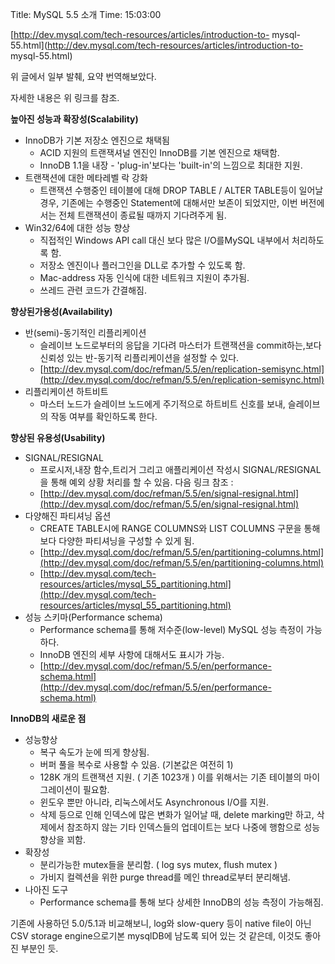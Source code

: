 Title: MySQL 5.5 소개
Time: 15:03:00

[http://dev.mysql.com/tech-resources/articles/introduction-to-
mysql-55.html](http://dev.mysql.com/tech-resources/articles/introduction-to-
mysql-55.html)

위 글에서 일부 발췌, 요약 번역해보았다.

자세한 내용은 위 링크를 참조.

**높아진 성능과 확장성(Scalability)**

  * InnoDB가 기본 저장소 엔진으로 채택됨
    * ACID 지원의 트랜잭셔널 엔진인 InnoDB를 기본 엔진으로 채택함.
    * InnoDB 1.1을 내장 - 'plug-in'보다는 'built-in'의 느낌으로 최대한 지원.
  * 트랜잭션에 대한 메타레벨 락 강화
    * 트랜잭션 수행중인 테이블에 대해 DROP TABLE / ALTER TABLE등이 일어날 경우, 기존에는 수행중인 Statement에 대해서만 보존이 되었지만, 이번 버전에서는 전체 트랜잭션이 종료될 때까지 기다려주게 됨.
  * Win32/64에 대한 성능 향상
    * 직접적인 Windows API call 대신 보다 많은 I/O를MySQL 내부에서 처리하도록 함.
    * 저장소 엔진이나 플러그인을 DLL로 추가할 수 있도록 함.
    * Mac-address 자동 인식에 대한 네트워크 지원이 추가됨.
    * 쓰레드 관련 코드가 간결해짐.

**향상된가용성(Availability)**

  * 반(semi)-동기적인 리플리케이션
    * 슬레이브 노드로부터의 응답을 기다려 마스터가 트랜잭션을 commit하는,보다 신뢰성 있는 반-동기적 리플리케이션을 설정할 수 있다.
    * [http://dev.mysql.com/doc/refman/5.5/en/replication-semisync.html](http://dev.mysql.com/doc/refman/5.5/en/replication-semisync.html)
  * 리플리케이션 하트비트
    * 마스터 노드가 슬레이브 노드에게 주기적으로 하트비트 신호를 보내, 슬레이브의 작동 여부를 확인하도록 한다.

**향상된 유용성(Usability)**

  * SIGNAL/RESIGNAL
    * 프로시저,내장 함수,트리거 그리고 애플리케이션 작성시 SIGNAL/RESIGNAL을 통해 예외 상황 처리를 할 수 있음. 다음 링크 참조 : 
    * [http://dev.mysql.com/doc/refman/5.5/en/signal-resignal.html](http://dev.mysql.com/doc/refman/5.5/en/signal-resignal.html)
  * 다양해진 파티셔닝 옵션
    * CREATE TABLE시에 RANGE COLUMNS와 LIST COLUMNS 구문을 통해 보다 다양한 파티셔닝을 구성할 수 있게 됨.
    * [http://dev.mysql.com/doc/refman/5.5/en/partitioning-columns.html](http://dev.mysql.com/doc/refman/5.5/en/partitioning-columns.html)
    * [http://dev.mysql.com/tech-resources/articles/mysql_55_partitioning.html](http://dev.mysql.com/tech-resources/articles/mysql_55_partitioning.html)
  * 성능 스키마(Performance schema)
    * Performance schema를 통해 저수준(low-level) MySQL 성능 측정이 가능하다.
    * InnoDB 엔진의 세부 사항에 대해서도 표시가 가능.
    * [http://dev.mysql.com/doc/refman/5.5/en/performance-schema.html](http://dev.mysql.com/doc/refman/5.5/en/performance-schema.html)

**InnoDB의 새로운 점**

  * 성능향상
    * 복구 속도가 눈에 띄게 향상됨.
    * 버퍼 풀을 복수로 사용할 수 있음. (기본값은 여전히 1)
    * 128K 개의 트랜잭션 지원. ( 기존 1023개 ) 이를 위해서는 기존 테이블의 마이그레이션이 필요함.
    * 윈도우 뿐만 아니라, 리눅스에서도 Asynchronous I/O를 지원.
    * 삭제 등으로 인해 인덱스에 많은 변화가 일어날 때, delete marking만 하고, 삭제에서 참조하지 않는 기타 인덱스들의 업데이트는 보다 나중에 행함으로 성능 향상을 꾀함.
  * 확장성
    * 분리가능한 mutex들을 분리함. ( log sys mutex, flush mutex )
    * 가비지 컬렉션을 위한 purge thread를 메인 thread로부터 분리해냄.
  * 나아진 도구
    * Performance schema를 통해 보다 상세한 InnoDB의 성능 측정이 가능해짐.

기존에 사용하던 5.0/5.1과 비교해보니, log와 slow-query 등이 native file이 아닌 CSV storage
engine으로기본 mysqlDB에 남도록 되어 있는 것 같은데, 이것도 좋아진 부분인 듯.

